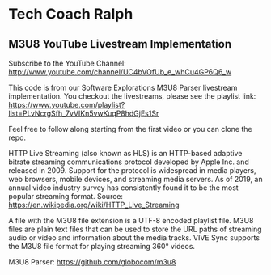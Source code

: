 # Tech Coach Ralph
## M3U8 YouTube Livestream Implementation
Subscribe to the YouTube Channel: http://www.youtube.com/channel/UC4bVOfUb_e_whCu4GP6Q6_w

This code is from our Software Explorations M3U8 Parser livestream implementation. You checkout the livestreams, please see the playlist link: https://www.youtube.com/playlist?list=PLvNcrgSfh_7vVIKn5vwKuqP8hdGjEs1Sr

Feel free to follow along starting from the first video or you can clone the repo.

HTTP Live Streaming (also known as HLS) is an HTTP-based adaptive bitrate streaming communications protocol developed by Apple Inc. and released in 2009. Support for the protocol is widespread in media players, web browsers, mobile devices, and streaming media servers. As of 2019, an annual video industry survey has consistently found it to be the most popular streaming format.
Source: https://en.wikipedia.org/wiki/HTTP_Live_Streaming

A file with the M3U8 file extension is a UTF-8 encoded playlist file. M3U8 files are plain text files that can be used to store the URL paths of streaming audio or video and information about the media tracks. VIVE Sync supports the M3U8 file format for playing streaming 360° videos.

M3U8 Parser: https://github.com/globocom/m3u8
